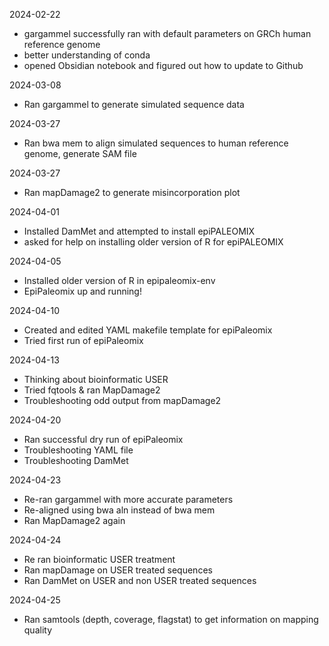 2024-02-22 
- gargammel successfully ran with default parameters on GRCh human reference genome
- better understanding of conda
- opened Obsidian notebook and figured out how to update to Github

2024-03-08
- Ran gargammel to generate simulated sequence data

2024-03-27
- Ran bwa mem to align simulated sequences to human reference genome, generate SAM file

2024-03-27
- Ran mapDamage2 to generate misincorporation plot

2024-04-01
- Installed DamMet and attempted to install epiPALEOMIX
- asked for help on installing older version of R for epiPALEOMIX

2024-04-05
- Installed older version of R in epipaleomix-env
- EpiPaleomix up and running!

2024-04-10
- Created and edited YAML makefile template for epiPaleomix
- Tried first run of epiPaleomix

2024-04-13
- Thinking about bioinformatic USER
- Tried fqtools & ran MapDamage2
- Troubleshooting odd output from mapDamage2

2024-04-20
- Ran successful dry run of epiPaleomix 
- Troubleshooting YAML file
- Troubleshooting DamMet

2024-04-23
- Re-ran gargammel with more accurate parameters
- Re-aligned using bwa aln instead of bwa mem
- Ran MapDamage2 again

2024-04-24
- Re ran bioinformatic USER treatment 
- Ran mapDamage on USER treated sequences
- Ran DamMet on USER and non USER treated sequences

2024-04-25
- Ran samtools (depth, coverage, flagstat) to get information on mapping quality 
